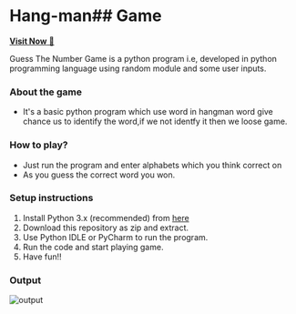 # Hang-man## Game
<a href="https://replit.com/@aditya0666/turtalgame?v=1">**Visit Now** 🚀</a>

Guess The Number Game is a python program i.e, developed in python programming language using random module and some user inputs.

### About the game
- It's a basic python program which use word in hangman word give chance us to identify the word,if we not identfy it then we loose game.

### How to play?
- Just run the program and enter alphabets which you think correct on
- As you guess the correct word you won.


### Setup instructions
1. Install Python 3.x (recommended) from <a href="https://www.python.org/downloads/">here</a>
2. Download this repository as zip and extract.
3. Use Python IDLE or PyCharm to run the program.
4. Run the code and start playing game.<br>
5. Have fun!!


### Output
<img align="center" alt="output"  src="https://www.codeproject.com/KB/game/Hangman_game/Hangman.jpg" />
